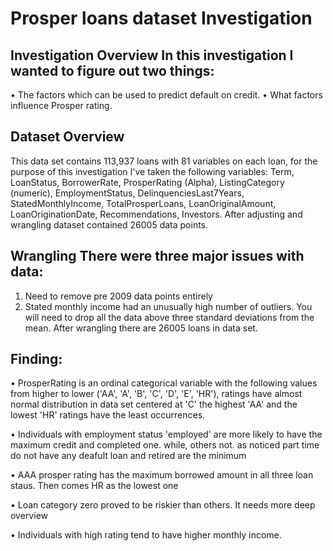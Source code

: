 # Prosper loans dataset Investigation 
## Investigation Overview In this investigation I wanted to figure out two things: 
•	The factors which can be used to predict default on credit.
•	What factors influence Prosper rating.
## Dataset Overview 
This data set contains 113,937 loans with 81 variables on each loan, for the purpose of this investigation I've taken the following variables: Term, LoanStatus, BorrowerRate, ProsperRating (Alpha), ListingCategory (numeric), EmploymentStatus, DelinquenciesLast7Years, StatedMonthlyIncome, TotalProsperLoans, LoanOriginalAmount, LoanOriginationDate, Recommendations, Investors. After adjusting and wrangling dataset contained 26005 data points.

 ## Wrangling There were three major issues with data: 
1.	Need to remove pre 2009 data points entirely
2.	Stated monthly income had an unusually high number of outliers. You will need to drop all the data above three standard deviations from the mean.
After wrangling there are 26005 loans in data set. 

## Finding:
•	ProsperRating is an ordinal categorical variable with the following values from higher to lower ('AA', 'A', 'B', 'C', 'D', 'E', 'HR'), ratings have almost normal distribution in data set centered at 'C' the highest 'AA' and the lowest 'HR' ratings have the least occurrences.

•	Individuals with employment status 'employed' are more likely to have the maximum credit and completed one. while, others not. as noticed part time do not have any deafult loan and retired are the minimum

•	AAA prosper rating has the maximum borrowed amount in all three loan staus. Then comes HR as the lowest one

•	Loan category zero proved to be riskier than others. It needs more deep overview

•	Individuals with high rating tend to have higher monthly income.

